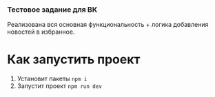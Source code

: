 ### Тестовое задание для ВК ###

Реализована вся основная функциональность + логика добавления новостей в избранное.

# Как запустить проект

1. Установит пакеты `npm i`
2. Запустит проект `npm run dev`
